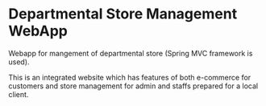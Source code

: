# Departmental Store Management WebApp
Webapp for mangement of departmental store (Spring MVC framework is used).

 This is an integrated website which has features of both e-commerce for customers and store management for admin and staffs
 prepared for a local client.
